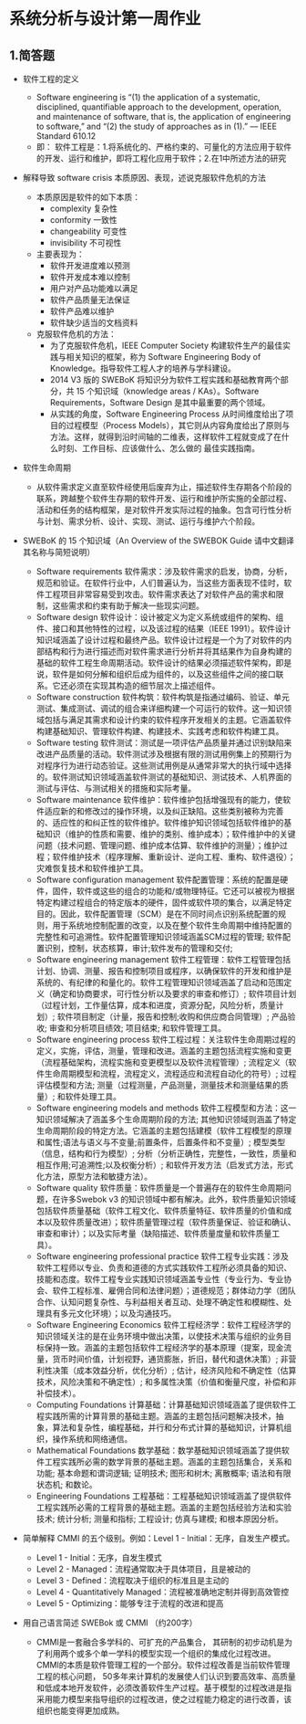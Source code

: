 ﻿# 系统分析与设计第一周作业

## 1.简答题

 - 软件工程的定义

    - Software engineering is “(1) the application of a systematic, disciplined, quantifiable approach to the development, operation, and maintenance of software, that is, the application of engineering to software,” and “(2) the study of approaches as in (1).” –– IEEE Standard 610.12
    - 即： 软件工程是：1.将系统化的、严格约束的、可量化的方法应用于软件的开发、运行和维护，即将工程化应用于软件；2.在1中所述方法的研究
    
 - 解释导致 software crisis 本质原因、表现，述说克服软件危机的方法

    - 本质原因是软件的如下本质：
        - complexity 复杂性
        - conformity 一致性
        - changeability 可变性
        - invisibility 不可视性
    - 主要表现为：
        - 软件开发进度难以预测
        - 软件开发成本难以控制
        - 用户对产品功能难以满足
        - 软件产品质量无法保证
        - 软件产品难以维护
        - 软件缺少适当的文档资料
    - 克服软件危机的方法：
        - 为了克服软件危机，IEEE Computer Society 构建软件生产的最佳实践与相关知识的框架，称为 Software Engineering Body of Knowledge。指导软件工程人才的培养与学科建设。
        - 2014 V3 版的 SWEBoK 将知识分为软件工程实践和基础教育两个部分，共 15 个知识域（knowledge areas / KAs）。Software Requirements，Software Design 是其中最重要的两个领域。
        - 从实践的角度，Software Engineering Process 从时间维度给出了项目的过程模型（Process Models），其它则从内容角度给出了原则与方法。这样，就得到沿时间轴的二维表，这样软件工程就变成了在什么时刻、工作目标、应该做什么、怎么做的 最佳实践指南。
        
 - 软件生命周期

     - 从软件需求定义直至软件经使用后废弃为止，描述软件生存期各个阶段的联系，跨越整个软件生存期的软件开发、运行和维护所实施的全部过程、活动和任务的结构框架，是对软件开发实际过程的抽象。包含可行性分析与计划、需求分析、设计、实现、测试、运行与维护六个阶段。
     
 - SWEBoK 的 15 个知识域（An Overview of the SWEBOK Guide 请中文翻译其名称与简短说明）

    - Software requirements 软件需求：涉及软件需求的启发，协商，分析，规范和验证。在软件行业中，人们普遍认为，当这些方面表现不佳时，软件工程项目非常容易受到攻击。软件需求表达了对软件产品的需求和限制，这些需求和约束有助于解决一些现实问题。
    - Software design 软件设计：设计被定义为定义系统或组件的架构、组件、接口和其他特性的过程，以及该过程的结果（IEEE 1991）。软件设计知识域涵盖了设计过程和最终产品。软件设计过程是一个为了对软件的内部结构和行为进行描述而对软件需求进行分析并将其结果作为自身构建的基础的软件工程生命周期活动。软件设计的结果必须描述软件架构，即是说，软件是如何分解和组织后成为组件的，以及这些组件之间的接口联系。它还必须在实现其构造的细节层次上描述组件。
    - Software construction 软件构筑：软件构筑是指通过编码、验证、单元测试、集成测试、调试的组合来详细构建一个可运行的软件。这一知识领域包括与满足其需求和设计约束的软件程序开发相关的主题。它涵盖软件构建基础知识、管理软件构建、构建技术、实践考虑和软件构建工具。
    - Software testing 软件测试：测试是一项评估产品质量并通过识别缺陷来改进产品质量的活动。软件测试涉及根据有限的测试用例集上的预期行为对程序行为进行动态验证。这些测试用例是从通常非常大的执行域中选择的。软件测试知识领域涵盖软件测试的基础知识、测试技术、人机界面的测试与评估、与测试相关的措施和实际考量。
    - Software maintenance 软件维护：软件维护包括增强现有的能力，使软件适应新的和修改过的操作环境，以及纠正缺陷。这些类别被称为完善的、适应性的和纠正性的软件维护。软件维护知识领域包括软件维护的基础知识（维护的性质和需要、维护的类别、维护成本）；软件维护中的关键问题（技术问题、管理问题、维护成本估算、软件维护的测量）；维护过程；软件维护技术（程序理解、重新设计、逆向工程、重构、软件退役）；灾难恢复技术和软件维护工具。
    - Software configuration management 软件配置管理：系统的配置是硬件，固件，软件或这些的组合的功能和/或物理特征。它还可以被视为根据特定构建过程组合的特定版本的硬件，固件或软件项的集合，以满足特定目的。因此，软件配置管理（SCM）是在不同时间点识别系统配置的规则，用于系统地控制配置的改变，以及在整个软件生命周期中维持配置的完整性和可追溯性。软件配置管理知识领域涵盖SCM过程的管理; 软件配置识别，控制，状态核算，审计;软件发布的管理和交付;
    - Software engineering management 软件工程管理：软件工程管理包括计划、协调、测量、报告和控制项目或程序，以确保软件的开发和维护是系统的、有纪律的和量化的。软件工程管理知识领域涵盖了启动和范围定义（确定和协商要求，可行性分析以及要求的审查和修订）; 软件项目计划（过程计划，工作量估算，成本和进度，资源分配，风险分析，质量计划）; 软件项目制定（计量，报告和控制;收购和供应商合同管理）; 产品验收; 审查和分析项目绩效; 项目结束; 和软件管理工具。
    - Software engineering process 软件工程过程：关注软件生命周期过程的定义，实施，评估，测量，管理和改进。涵盖的主题包括流程实施和变更（流程基础架构，流程实施和变更模型以及软件流程管理）; 流程定义（软件生命周期模型和流程，流程定义，流程适应和流程自动化的符号）; 过程评估模型和方法; 测量（过程测量，产品测量，测量技术和测量结果的质量）; 和软件处理工具。
    - Software engineering models and methods 软件工程模型和方法：这一知识领域解决了涵盖多个生命周期阶段的方法; 其他知识领域则涵盖了特定生命周期阶段的特定方法。它涵盖的主题包括建模（软件工程模型的原理和属性;语法与语义与不变量;前置条件，后置条件和不变量）; 模型类型（信息，结构和行为模型）; 分析（分析正确性，完整性，一致性，质量和相互作用;可追溯性;以及权衡分析）; 和软件开发方法（启发式方法，形式化方法，原型方法和敏捷方法）。
    - Software quality 软件质量：软件质量是一个普遍存在的软件生命周期问题，在许多Swebok v3 的知识领域中都有解决。此外，软件质量知识领域包括软件质量基础（软件工程文化、软件质量特征、软件质量的价值和成本以及软件质量改进）；软件质量管理过程（软件质量保证、验证和确认、审查和审计）；以及实际考量（缺陷描述、软件质量度量和软件质量工具）。
    - Software engineering professional practice 软件工程专业实践：涉及软件工程师以专业、负责和道德的方式实践软件工程所必须具备的知识、技能和态度。软件工程专业实践知识领域涵盖专业性（专业行为、专业协会、软件工程标准、雇佣合同和法律问题）；道德规范；群体动力学（团队合作、认知问题复杂性、与利益相关者互动、处理不确定性和模糊性、处理具有多元文化环境）；以及沟通技巧。
    - Software Engineering Economics 软件工程经济学：软件工程经济学的知识领域关注的是在业务环境中做出决策，以使技术决策与组织的业务目标保持一致。涵盖的主题包括软件工程经济学的基本原理（提案，现金流量，货币时间价值，计划视野，通货膨胀，折旧，替代和退休决策）; 非营利性决策（成本效益分析，优化分析）; 估计，经济风险和不确定性（估算技术，风险决策和不确定性）; 和多属性决策（价值和衡量尺度，补偿和非补偿技术）。
    - Computing Foundations 计算基础：计算基础知识领域涵盖了提供软件工程实践所需的计算背景的基础主题。涵盖的主题包括问题解决技术，抽象，算法和复杂性，编程基础，并行和分布式计算的基础知识，计算机组织，操作系统和网络通信。
    - Mathematical Foundations 数学基础：数学基础知识领域涵盖了提供软件工程实践所必需的数学背景的基础主题。涵盖的主题包括集合，关系和功能; 基本命题和谓词逻辑; 证明技术; 图形和树木; 离散概率; 语法和有限状态机; 和数论。
    - Engineering Foundations 工程基础：工程基础知识领域涵盖了提供软件工程实践所必需的工程背景的基础主题。涵盖的主题包括经验方法和实验技术; 统计分析; 测量和指标; 工程设计; 仿真与建模; 和根本原因分析。
    
 - 简单解释 CMMI 的五个级别。例如：Level 1 - Initial：无序，自发生产模式。
    - Level 1 - Initial：无序，自发生模式
    - Level 2 - Managed：流程通常取决于具体项目，且是被动的
    - Level 3 - Defined：流程取决于组织的标准且是主动的
    - Level 4 - Quantitatively Managed：流程被准确地定制并得到高效管控
    - Level 5 - Optimizing：能够专注于流程的改进和提高
 - 用自己语言简述 SWEBok 或 CMMI （约200字）
    - CMMI是一套融合多学科的、可扩充的产品集合， 其研制的初步动机是为了利用两个或多个单一学科的模型实现一个组织的集成化过程改进。CMMI的本质是软件管理工程的一个部分。软件过程改善是当前软件管理工程的核心问题， 50多年来计算机的发展使人们认识到要高效率、高质量和低成本地开发软件，必须改善软件生产过程。基于模型的过程改进是指采用能力模型来指导组织的过程改进，使之过程能力稳定的进行改善，该组织也能变得更加成熟。
     
